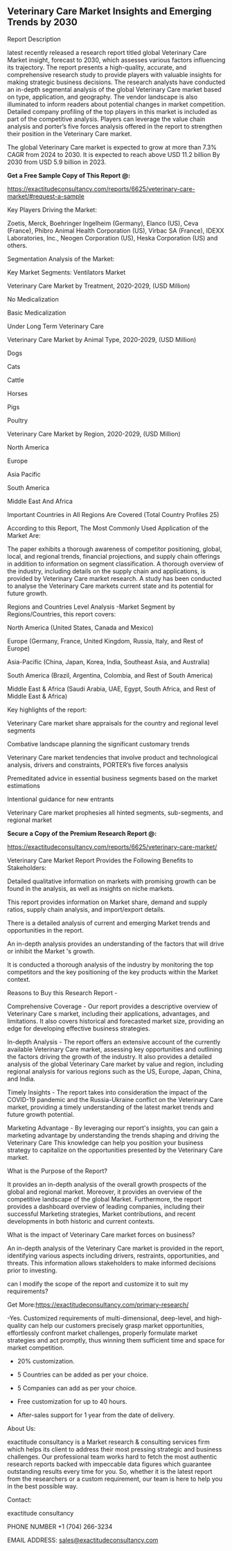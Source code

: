 ## Veterinary Care Market Insights and Emerging Trends by 2030

Report Description

latest recently released a research report titled global Veterinary Care Market insight, forecast to 2030, which assesses various factors influencing its trajectory. The report presents a high-quality, accurate, and comprehensive research study to provide players with valuable insights for making strategic business decisions. The research analysts have conducted an in-depth segmental analysis of the global Veterinary Care market based on type, application, and geography. The vendor landscape is also illuminated to inform readers about potential changes in market competition. Detailed company profiling of the top players in this market is included as part of the competitive analysis. Players can leverage the value chain analysis and porter’s five forces analysis offered in the report to strengthen their position in the Veterinary Care market.

The global Veterinary Care market is expected to grow at more than 7.3% CAGR from 2024 to 2030. It is expected to reach above USD 11.2 billion By 2030 from USD 5.9 billion in 2023.

**Get a Free Sample Copy of This Report @:**

https://exactitudeconsultancy.com/reports/6625/veterinary-care-market/#request-a-sample

Key Players Driving the Market:

Zoetis, Merck, Boehringer Ingelheim (Germany), Elanco (US), Ceva (France), Phibro Animal Health Corporation (US), Virbac SA (France), IDEXX Laboratories, Inc., Neogen Corporation (US), Heska Corporation (US) and others.

Segmentation Analysis of the Market:

Key Market Segments: Ventilators Market

Veterinary Care Market by Treatment, 2020-2029, (USD Million)

No Medicalization

Basic Medicalization

Under Long Term Veterinary Care

Veterinary Care Market by Animal Type, 2020-2029, (USD Million)

Dogs

Cats

Cattle

Horses

Pigs

Poultry

Veterinary Care Market by Region, 2020-2029, (USD Million)

North America

Europe

Asia Pacific

South America

Middle East And Africa

Important Countries in All Regions Are Covered (Total Country Profiles 25)

According to this Report, The Most Commonly Used Application of the Market Are:

The paper exhibits a thorough awareness of competitor positioning, global, local, and regional trends, financial projections, and supply chain offerings in addition to information on segment classification. A thorough overview of the industry, including details on the supply chain and applications, is provided by Veterinary Care market research. A study has been conducted to analyse the Veterinary Care markets current state and its potential for future growth.

Regions and Countries Level Analysis -Market Segment by Regions/Countries, this report covers:

North America (United States, Canada and Mexico)

Europe (Germany, France, United Kingdom, Russia, Italy, and Rest of Europe)

Asia-Pacific (China, Japan, Korea, India, Southeast Asia, and Australia)

South America (Brazil, Argentina, Colombia, and Rest of South America)

Middle East & Africa (Saudi Arabia, UAE, Egypt, South Africa, and Rest of Middle East & Africa)

Key highlights of the report:

Veterinary Care market share appraisals for the country and regional level segments

Combative landscape planning the significant customary trends

Veterinary Care market tendencies that involve product and technological analysis, drivers and constraints, PORTER’s five forces analysis

Premeditated advice in essential business segments based on the market estimations

Intentional guidance for new entrants

Veterinary Care market prophesies all hinted segments, sub-segments, and regional market

**Secure a Copy of the Premium Research Report @:**

https://exactitudeconsultancy.com/reports/6625/veterinary-care-market/

Veterinary Care Market Report Provides the Following Benefits to Stakeholders:

Detailed qualitative information on markets with promising growth can be found in the analysis, as well as insights on niche markets.

This report provides information on Market share, demand and supply ratios, supply chain analysis, and import/export details.

There is a detailed analysis of current and emerging Market trends and opportunities in the report.

An in-depth analysis provides an understanding of the factors that will drive or inhibit the Market 's growth.

It is conducted a thorough analysis of the industry by monitoring the top competitors and the key positioning of the key products within the Market context.

Reasons to Buy this Research Report -

Comprehensive Coverage - Our report provides a descriptive overview of Veterinary Care s market, including their applications, advantages, and limitations. It also covers historical and forecasted market size, providing an edge for developing effective business strategies.

In-depth Analysis - The report offers an extensive account of the currently available Veterinary Care market, assessing key opportunities and outlining the factors driving the growth of the industry. It also provides a detailed analysis of the global Veterinary Care market by value and region, including regional analysis for various regions such as the US, Europe, Japan, China, and India.

Timely Insights - The report takes into consideration the impact of the COVID-19 pandemic and the Russia-Ukraine conflict on the Veterinary Care market, providing a timely understanding of the latest market trends and future growth potential.

Marketing Advantage - By leveraging our report's insights, you can gain a marketing advantage by understanding the trends shaping and driving the Veterinary Care This knowledge can help you position your business strategy to capitalize on the opportunities presented by the Veterinary Care market.

What is the Purpose of the Report?

It provides an in-depth analysis of the overall growth prospects of the global and regional market. Moreover, it provides an overview of the competitive landscape of the global Market. Furthermore, the report provides a dashboard overview of leading companies, including their successful Marketing strategies, Market contributions, and recent developments in both historic and current contexts.

What is the impact of Veterinary Care market forces on business?

An in-depth analysis of the Veterinary Care market is provided in the report, identifying various aspects including drivers, restraints, opportunities, and threats. This information allows stakeholders to make informed decisions prior to investing.

can I modify the scope of the report and customize it to suit my requirements?

Get More:https://exactitudeconsultancy.com/primary-research/

-Yes. Customized requirements of multi-dimensional, deep-level, and high-quality can help our customers precisely grasp market opportunities, effortlessly confront market challenges, properly formulate market strategies and act promptly, thus winning them sufficient time and space for market competition.

- 20% customization.

- 5 Countries can be added as per your choice.

- 5 Companies can add as per your choice.

- Free customization for up to 40 hours.

- After-sales support for 1 year from the date of delivery.

About Us:

exactitude consultancy is a Market research & consulting services firm which helps its client to address their most pressing strategic and business challenges. Our professional team works hard to fetch the most authentic research reports backed with impeccable data figures which guarantee outstanding results every time for you. So, whether it is the latest report from the researchers or a custom requirement, our team is here to help you in the best possible way.

Contact:

exactitude consultancy

PHONE NUMBER +1 (704) 266-3234

EMAIL ADDRESS: sales@exactitudeconsultancy.com
